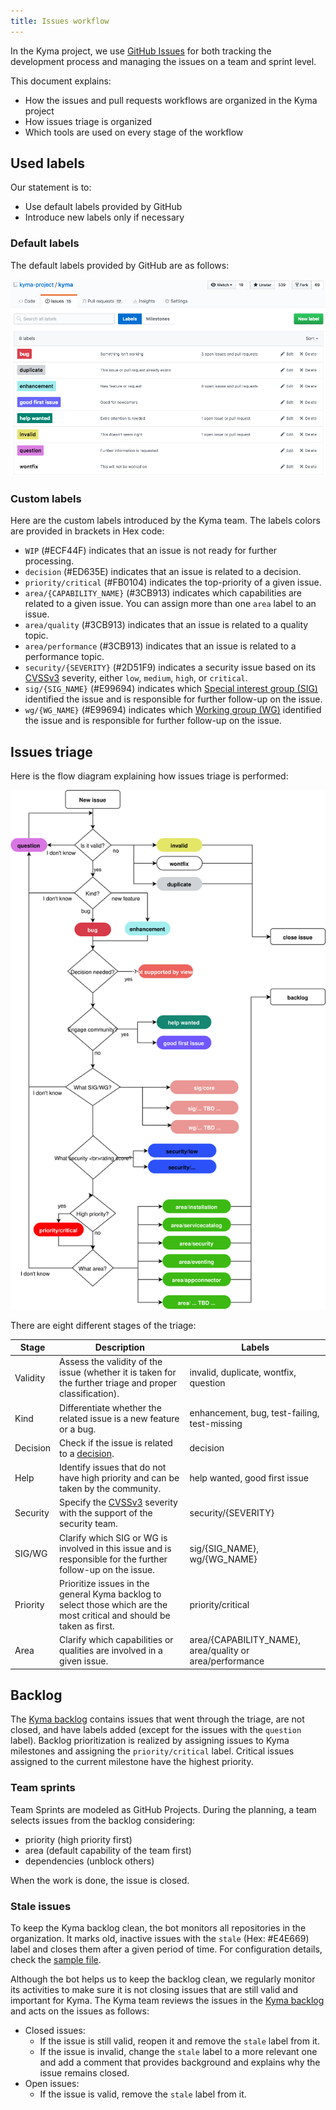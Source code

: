 ```yaml
---
title: Issues workflow
---
```


In the Kyma project, we use [GitHub Issues](https://github.com/features/issues/) for both tracking the development process and managing the issues on a team and sprint level.

This document explains:

- How the issues and pull requests workflows are organized in the Kyma project
- How issues triage is organized
- Which tools are used on every stage of the workflow

## Used labels

Our statement is to:
* Use default labels provided by GitHub
* Introduce new labels only if necessary

### Default labels

The default labels provided by GitHub are as follows:

![](./assets/default_labels.png)

### Custom labels

Here are the custom labels introduced by the Kyma team. The labels colors are provided in brackets in Hex code:

* `WIP` (#ECF44F) indicates that an issue is not ready for further processing.
* `decision` (#ED635E) indicates that an issue is related to a decision.
* `priority/critical` (#FB0104) indicates the top-priority of a given issue.
* `area/{CAPABILITY_NAME}` (#3CB913) indicates which capabilities are related to a given issue. You can assign more than one `area` label to an issue.
* `area/quality` (#3CB913) indicates that an issue is related to a quality topic.
* `area/performance` (#3CB913) indicates that an issue is related to a performance topic.
* `security/{SEVERITY}` (#2D51F9) indicates a security issue based on its [CVSSv3](https://www.first.org/cvss/calculator/3.0) severity, either `low`, `medium`, `high`, or `critical`.
* `sig/{SIG_NAME}` (#E99694) indicates which [Special interest group (SIG)](../contributing/04-sig-and-wg.md#sig-special-interest-group) identified the issue and is responsible for further follow-up on the issue.
* `wg/{WG_NAME}` (#E99694) indicates which [Working group (WG)](../contributing/04-sig-and-wg.md#wg-working-group) identified the issue and is responsible for further follow-up on the issue.

## Issues triage

Here is the flow diagram explaining how issues triage is performed:

![](./assets/kyma-triage.svg)

There are eight different stages of the triage:

| Stage | Description | Labels |
|--------- |----------|---------|
| Validity | Assess the validity of the issue (whether it is taken for the further triage and proper classification). | invalid, duplicate, wontfix, question |
| Kind | Differentiate whether the related issue is a new feature or a bug. | enhancement, bug, test-failing, test-missing |
| Decision | Check if the issue is related to a [decision](#kyma-working-model-kyma-working-model-decision-making). | decision |
| Help | Identify issues that do not have high priority and can be taken by the community. | help wanted, good first issue|
| Security | Specify the [CVSSv3](https://www.first.org/cvss/calculator/3.0) severity with the support of the security team. | security/{SEVERITY} |
| SIG/WG | Clarify which SIG or WG is involved in this issue and is responsible for the further follow-up on the issue. | sig/{SIG_NAME}, wg/{WG_NAME}|
| Priority | Prioritize issues in the general Kyma backlog to select those which are the most critical and should be taken as first. | priority/critical |
| Area | Clarify which capabilities or qualities are involved in a given issue. | area/{CAPABILITY_NAME}, area/quality or area/performance|

## Backlog

The [Kyma backlog](https://github.com/kyma-project/kyma/issues) contains issues that went through the triage, are not closed, and have labels added (except for the issues with the `question` label). Backlog prioritization is realized by assigning issues to Kyma milestones and assigning the `priority/critical` label. Critical issues assigned to the current milestone have the highest priority.

### Team sprints

Team Sprints are modeled as GitHub Projects. During the planning, a team selects issues from the backlog considering:
- priority (high priority first)
- area (default capability of the team first)
- dependencies (unblock others)

When the work is done, the issue is closed.

### Stale issues

To keep the Kyma backlog clean, the bot monitors all repositories in the organization. It marks old, inactive issues with the `stale` (Hex: #E4E669) label and closes them after a given period of time. For configuration details, check the [sample file](https://github.com/kyma-project/kyma/blob/main/.github/stale.yml).

Although the bot helps us to keep the backlog clean, we regularly monitor its activities to make sure it is not closing issues that are still valid and important for Kyma. The Kyma team reviews the issues in the [Kyma backlog](https://github.com/kyma-project/kyma/issues) and acts on the issues as follows:
- Closed issues:
  - If the issue is still valid, reopen it and remove the `stale` label from it.
  -  If the issue is invalid, change the `stale` label to a more relevant one and add a comment that provides background and explains why the issue remains closed.
- Open issues:
  -  If the issue is valid, remove the `stale` label from it.
